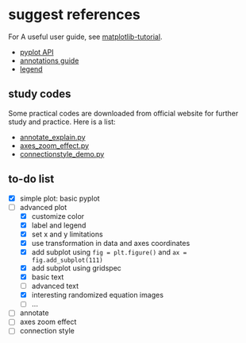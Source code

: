 # suggest references
For A useful user guide, see [matplotlib-tutorial](https://github.com/rougier/matplotlib-tutorial). 

* [pyplot API](https://matplotlib.org/api/pyplot_api.html)
* [annotations guide](https://matplotlib.org/users/annotations_guide.html)
* [legend](https://matplotlib.org/api/pyplot_api.html#matplotlib.pyplot.legend)


## study codes
Some practical codes are downloaded from official website for further study and practice. Here is a list:

* [annotate_explain.py](./annotate_explain.py)
* [axes_zoom_effect.py](./axes_zoom_effect.py)
* [connectionstyle_demo.py](./connectionstyle_demo.py)


## to-do list

- [x] simple plot: basic pyplot
- [ ] advanced plot
  - [x] customize color
  - [x] label and legend
  - [x] set x and y limitations
  - [x] use transformation in data and axes coordinates
  - [x] add subplot using `fig = plt.figure()` and `ax = fig.add_subplot(111)`
  - [x] add subplot using gridspec
  - [x] basic text
  - [ ] advanced text
  - [x] interesting randomized equation images
  - [ ] ...

- [ ] annotate
- [ ] axes zoom effect
- [ ] connection style